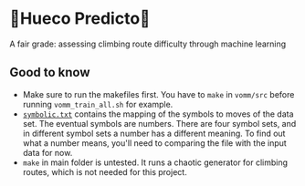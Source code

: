 # :crystal_ball:Hueco Predicto:mount_fuji:

A fair grade: assessing climbing route difficulty through machine learning

## Good to know

- Make sure to run the makefiles first. You have to `make` in `vomm/src` before running `vomm_train_all.sh` for example.
- [`symbolic.txt`](chaotic_route_setting_public/phoenix/app/strangebeta/symbolic.txt) contains the mapping of the symbols to moves of the data set. The eventual symbols are numbers. There are four symbol sets, and in different symbol sets a number has a different meaning. To find out what a number means, you'll need to comparing the file with the input data for now.
- `make` in main folder is untested. It runs a chaotic generator for climbing routes, which is not needed for this project.